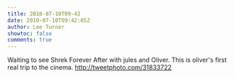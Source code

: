```yaml
---
title: 2010-07-10T09-42
date: 2010-07-10T09:42:05Z
author: Lee Turner
showtoc: false
comments: true
---
```


Waiting to see Shrek Forever After with jules and Oliver. This is oliver's first real trip to the cinema.  http://tweetphoto.com/31833722

